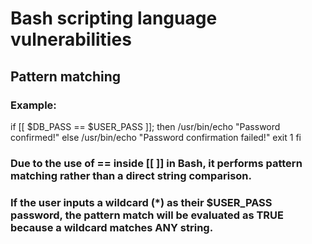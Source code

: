 # Bash scripting language vulnerabilities

## Pattern matching

### Example:

  if [[ $DB_PASS == $USER_PASS ]]; then
 /usr/bin/echo "Password confirmed!"
else
 /usr/bin/echo "Password confirmation failed!"
exit 1
fi

### Due to the use of == inside [[ ]] in Bash, it performs pattern matching rather than a direct string comparison.

### If the user inputs a wildcard (*) as their $USER_PASS password, the pattern match will be evaluated as TRUE because a wildcard matches ANY string.
